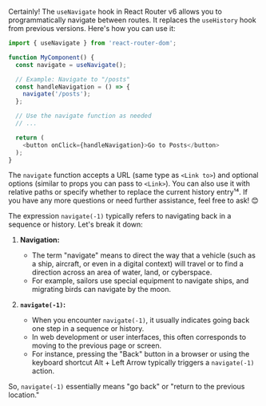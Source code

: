 Certainly! The `useNavigate` hook in React Router v6 allows you to programmatically navigate between routes. It replaces the `useHistory` hook from previous versions. Here's how you can use it:

```javascript
import { useNavigate } from 'react-router-dom';

function MyComponent() {
  const navigate = useNavigate();

  // Example: Navigate to "/posts"
  const handleNavigation = () => {
    navigate('/posts');
  };

  // Use the navigate function as needed
  // ...

  return (
    <button onClick={handleNavigation}>Go to Posts</button>
  );
}
```

The `navigate` function accepts a URL (same type as `<Link to>`) and optional options (similar to props you can pass to `<Link>`). You can also use it with relative paths or specify whether to replace the current history entry¹⁴. If you have any more questions or need further assistance, feel free to ask! 😊

The expression `navigate(-1)` typically refers to navigating back in a sequence or history. Let's break it down:

1. **Navigation:**
   - The term "navigate" means to direct the way that a vehicle (such as a ship, aircraft, or even in a digital context) will travel or to find a direction across an area of water, land, or cyberspace.
   - For example, sailors use special equipment to navigate ships, and migrating birds can navigate by the moon.

2. **`navigate(-1)`:**
   - When you encounter `navigate(-1)`, it usually indicates going back one step in a sequence or history.
   - In web development or user interfaces, this often corresponds to moving to the previous page or screen.
   - For instance, pressing the "Back" button in a browser or using the keyboard shortcut Alt + Left Arrow typically triggers a `navigate(-1)` action.

So, `navigate(-1)` essentially means "go back" or "return to the previous location."
